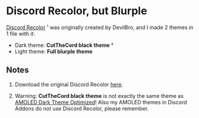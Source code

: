 # Discord Recolor, but Blurple

[Discord Recolor](https://github.com/mwittrien/BetterDiscordAddons/tree/master/Themes/DiscordRecolor) ¹ was originally created by DevilBro, and I made 2 themes in 1 file with it:

- Dark theme: **CutTheCord black theme** ²
- Light theme: **Full blurple theme**

## Notes

1. Download the original Discord Recolor [here](https://github.com/mwittrien/BetterDiscordAddons/tree/master/Themes/DiscordRecolor).

2. Warning: **CutTheCord black theme** is not exactly the same theme as [AMOLED Dark Theme Optimized](https://github.com/Tomrdh/discord-addons/tree/master/download-themes-here/AmoledDarkThemeOptimized.theme.css)! Also my AMOLED themes in Discord Addons do not use Discord Recolor, please remember.
